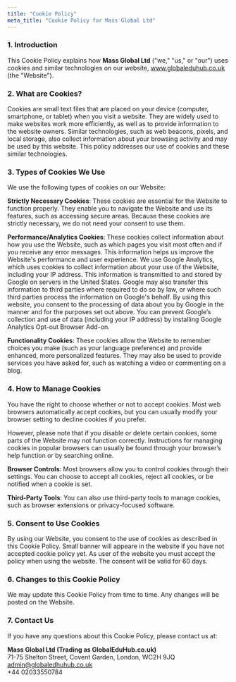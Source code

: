 ```yaml
---
title: "Cookie Policy"
meta_title: "Cookie Policy for Mass Global Ltd"
---
```


### 1. Introduction

This Cookie Policy explains how **Mass Global Ltd** ("we," "us," or "our") uses cookies
and similar technologies on our website, www.globaleduhub.co.uk (the "Website").

### 2. What are Cookies?

Cookies are small text files that are placed on your device (computer, smartphone, or tablet)
when you visit a website. They are widely used to make websites work more efficiently, as
well as to provide information to the website owners.  Similar technologies, such as web
beacons, pixels, and local storage, also collect information about your browsing activity
and may be used by this website.  This policy addresses our use of cookies and these similar
technologies.   

### 3. Types of Cookies We Use

We use the following types of cookies on our Website:

**Strictly Necessary Cookies**: These cookies are essential for the Website to function properly.
They enable you to navigate the Website and use its features, such as accessing secure areas.
Because these cookies are strictly necessary, we do not need your consent to use them.   

**Performance/Analytics Cookies**: These cookies collect information about how you use the Website,
such as which pages you visit most often and if you receive any error messages. This information
helps us improve the Website's performance and user experience. We use Google Analytics, which
uses cookies to collect information about your use of the Website, including your IP address.
This information is transmitted to and stored by Google on servers in the United States. Google
may also transfer this information to third parties where required to do so by law, or where such
third parties process the information on Google's behalf. By using this website, you consent to
the processing of data about you by Google in the manner and for the purposes set out above.
You can prevent Google’s collection and use of data (including your IP address) by installing
Google Analytics Opt-out Browser Add-on.   

**Functionality Cookies**: These cookies allow the Website to remember choices you make (such as
your language preference) and provide enhanced, more personalized features. They may also be used
to provide services you have asked for, such as watching a video or commenting on a blog.   

<!--TODO: 
**Targeting/Advertising Cookies**: These cookies are used to deliver advertisements relevant to
your interests. They may also be used to limit the number of times you see an advertisement and
measure the effectiveness of advertising campaigns. (If you use these, you must disclose it and
provide opt-out mechanisms.)   
-->

### 4. How to Manage Cookies

You have the right to choose whether or not to accept cookies. Most web browsers automatically
accept cookies, but you can usually modify your browser setting to decline cookies if you prefer. 

However, please note that if you disable or delete certain cookies, some parts of the Website may
not function correctly.  Instructions for managing cookies in popular browsers can usually be found
through your browser’s help function or by searching online.   

**Browser Controls**: Most browsers allow you to control cookies through their settings. You can
choose to accept all cookies, reject all cookies, or be notified when a cookie is set.   

**Third-Party Tools**: You can also use third-party tools to manage cookies, such as browser
extensions or privacy-focused software.

### 5. Consent to Use Cookies

By using our Website, you consent to the use of cookies as described in this Cookie Policy.
Small banner will appeare in the website if you have not accepted cookie policy yet. As user of the 
website you must accept the policy when using the website. The consent will be valid for 60 days.

### 6. Changes to this Cookie Policy

We may update this Cookie Policy from time to time.  Any changes will be posted on the Website.

### 7. Contact Us

If you have any questions about this Cookie Policy, please contact us at:

**Mass Global Ltd (Trading as GlobalEduHub.co.uk)**  
71-75 Shelton Street, Covent Garden, London, WC2H 9JQ  
admin@globaledhuhub.co.uk  
+44 02033550784  

